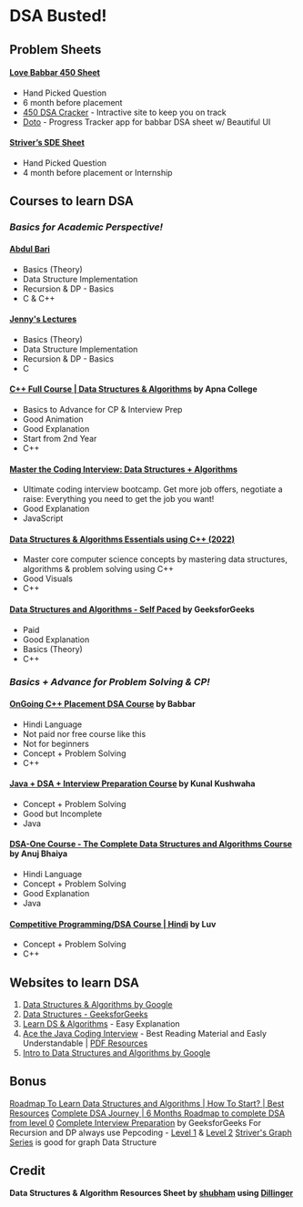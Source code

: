 # DSA Busted!


## Problem Sheets
#### [Love Babbar 450 Sheet](https://drive.google.com/file/d/1FMdN_OCfOI0iAeDlqswCiC2DZzD4nPsb/view) 
- Hand Picked Question 
- 6 month before placement
- [450 DSA Cracker](https://450dsa.com/) - Intractive site to keep you on track
- [Doto](https://www.doto.co.in/) - Progress Tracker app for babbar DSA sheet w/ Beautiful UI

#### [Striver’s SDE Sheet](https://takeuforward.org/interviews/strivers-sde-sheet-top-coding-interview-problems/) 
- Hand Picked Question
- 4 month before placement or Internship


## Courses to learn DSA

### _Basics for Academic Perspective!_

#### [Abdul Bari](https://www.udemy.com/course/datastructurescncpp/)
- Basics (Theory)
- Data Structure Implementation
- Recursion & DP - Basics
- C & C++

#### [Jenny's Lectures](https://youtube.com/playlist?list=PLdo5W4Nhv31bbKJzrsKfMpo_grxuLl8LU)
- Basics (Theory)
- Data Structure Implementation
- Recursion & DP - Basics
- C

#### [C++ Full Course | Data Structures & Algorithms](https://youtube.com/playlist?list=PLfqMhTWNBTe0b2nM6JHVCnAkhQRGiZMSJ) by Apna College
- Basics to Advance for CP & Interview Prep
- Good Animation
- Good Explanation
- Start from 2nd Year
- C++

#### [Master the Coding Interview: Data Structures + Algorithms](https://www.udemy.com/course/master-the-coding-interview-data-structures-algorithms/)
- Ultimate coding interview bootcamp. Get more job offers, negotiate a raise: Everything you need to get the job you want!
- Good Explanation
- JavaScript

#### [Data Structures & Algorithms Essentials using C++ (2022)](https://www.udemy.com/course/cpp-data-structures-algorithms-prateek-narang/)
- Master core computer science concepts by mastering data structures, algorithms & problem solving using C++
- Good Visuals
- C++

#### [Data Structures and Algorithms - Self Paced](https://practice.geeksforgeeks.org/courses/dsa-self-paced) by GeeksforGeeks
- Paid
- Good Explanation
- Basics (Theory)
- C++


### _Basics + Advance for Problem Solving & CP!_

#### [OnGoing C++ Placement DSA Course](https://youtube.com/playlist?list=PLDzeHZWIZsTryvtXdMr6rPh4IDexB5NIA) by Babbar
- Hindi Language
- Not paid nor free course like this
- Not for beginners
- Concept + Problem Solving
- C++

#### [Java + DSA + Interview Preparation Course](https://youtube.com/playlist?list=PL9gnSGHSqcnr_DxHsP7AW9ftq0AtAyYqJ) by Kunal Kushwaha
- Concept + Problem Solving
- Good but Incomplete
- Java

#### [DSA-One Course - The Complete Data Structures and Algorithms Course](https://youtube.com/playlist?list=PLUcsbZa0qzu3yNzzAxgvSgRobdUUJvz7p) by Anuj Bhaiya
- Hindi Language
- Concept + Problem Solving
- Good Explanation
- Java

#### [Competitive Programming/DSA Course | Hindi](https://youtube.com/playlist?list=PLauivoElc3ggagradg8MfOZreCMmXMmJ-) by Luv
- Concept + Problem Solving
- C++


## Websites to learn DSA
1. [Data Structures & Algorithms by Google](https://techdevguide.withgoogle.com/paths/data-structures-and-algorithms/)
2. [Data Structures - GeeksforGeeks](https://www.geeksforgeeks.org/data-structures/)
3. [Learn DS & Algorithms](https://www.programiz.com/dsa) - Easy Explanation
4. [Ace the Java Coding Interview](https://www.educative.io/path/ace-java-coding-interview) - Best Reading Material and Easly Understandable | [PDF Resources](https://github.com/techtanic/educative.io_courses)
5. [Intro to Data Structures and Algorithms by Google](https://www.udacity.com/course/data-structures-and-algorithms-in-python--ud513)

## Bonus
[Roadmap To Learn Data Structures and Algorithms | How To Start? | Best Resources](https://youtu.be/WjYdkHzcGhc)
[Complete DSA Journey | 6 Months Roadmap to complete DSA from level 0](https://youtu.be/hORRaq7CNw0)
[Complete Interview Preparation](https://practice.geeksforgeeks.org/courses/complete-interview-preparation) by GeeksforGeeks
For Recursion and DP always use Pepcoding - [Level 1](https://youtube.com/playlist?list=PL-Jc9J83PIiFxaBahjslhBD1LiJAV7nKs) & [Level 2](https://youtube.com/playlist?list=PL-Jc9J83PIiHO9SQ6lxGuDsZNt2mkHEn0)
[Striver's Graph Series](https://youtube.com/playlist?list=PLgUwDviBIf0rGEWe64KWas0Nryn7SCRWw) is good for graph Data Structure

## Credit
**Data Structures & Algorithm Resources Sheet by [shubham](https://github.com/noobshubham) using [Dillinger](https://dillinger.io/)**
